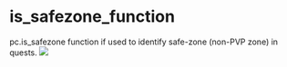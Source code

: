 # is_safezone_function
pc.is_safezone function if used to identify safe-zone (non-PVP zone) in quests.
![](https://i.gyazo.com/44031eec9d61d3065259136f3e654c87.gif)
